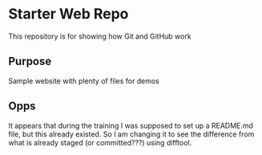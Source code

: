 # Starter Web Repo

This repository is for showing how Git and GitHub work

## Purpose

Sample website with plenty of files for demos

## Opps
It appears that during the training I was supposed to set up a README.md file, but this already existed. So I am changing it to see the difference from what is already staged (or committed???) using difftool.